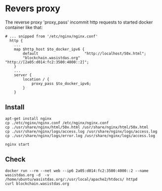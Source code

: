 # Revers proxy

The reverse proxy 'proxy_pass' incommit http requests to started docker container like that:

```
# ... snipped from '/etc/nginx/nginx.conf'
  http { 
    ...
    map $http_host $to_docker_ipv6 {
        default                     "http://localhost/50x.html";
        "blockchain.wasistdas.org" "http://[2a05:d014:fc2:3500:4000::2]";
    }
    ... 
    server { 
        location / {
            proxy_pass $to_docker_ipv6;
        }
    } 
```

## Install

```
apt-get install nginx
cp ./etc/nginx/nginx.conf /etc/nginx/nginx.conf
cp ./usr/share/nginx/html/50x.html /usr/share/nginx/html/50x.html 
cp ./usr/share/nginx/logs/access.log /usr/share/nginx/logs/access.log
cp ./usr/share/nginx/logs/error.log /usr/share/nginx/logs/access.log 

nginx start
```

## Check 

```
docker run --rm --net web --ip6 2a05:d014:fc2:3500:4000::2 --name wasistdas.org -d  -v /home/ubuntu/wasistdas.org/:/usr/local/apache2/htdocs/ httpd 
curl blockchain.wasistdas.org 
```

